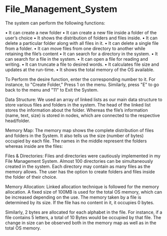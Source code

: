 # File_Management_System
The system can perform the following functions:

•	It can create a new folder
•	It can create a new file inside a folder of the user’s choice
•	It shows the distribution of folders and files inside.
•	It can delete a particular folder along with all files in it.
•	It can delete a single file from a folder.
•	It can move files from one directory to another while retaining the file’s content
•	It can search for a directory in the system.
•	It can search for a file in the system.
•	It can open a file for reading and writing.
•	It can truncate a file to desired words.
•	It calculates file size and updates at the run-time.
•	It shows the total memory of the OS available.

To Perform the desire function, enter the corresponding number to it. For instance, to "Create Folder,"
Press 1 on the menu. Similarly, press "E" to go back to the menu and "11" to Exit the System.

Data Structure:
We used an array of linked lists as our main data structure to store various files and folders in the system. 
The head of the linked list stores the information about the folder. Whereas the file’s information (name, text, size) is stored in nodes, which are 
connected to the respective head/folder.

Memory Map:
The memory map shows the complete distribution of files and folders in the System. 
It also tells us the size (number of bytes) occupied by each file. 
The names in the middle represent the folders whereas inside are the files:

Files & Directories:
Files and directories were cautiously implemented in my File Management System. 
Almost 100 directories can be simultaneously created in the system. 
Each directory may contain as many files as the memory allows. The user has the option to create folders and files inside the folder of their choice.

Memory Allocation:
Linked allocation technique is followed for the memory allocation. 
A fixed size of 100MB is used for the total OS memory, which can be increased depending on the use. 
The memory taken by a file is determined by its size. If the file has no content in it, it occupies 0 bytes. 

Similarly, 2 bytes are allocated for each alphabet in the file. 
For instance, if a file contains 5 letters, a total of 10 Bytes would be occupied by that file. 
The change in size can be observed both in the memory map as well as in the total OS memory.
